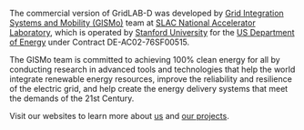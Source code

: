 The commercial version of GridLAB-D was developed by [Grid Integration Systems and Mobility (GISMo)](http://www.slacgismo.org) team at [SLAC National Accelerator Laboratory](https://slac.stanford.edu/), which is operated by [Stanford University](https://www.stanford.edu/) for the [US Department of Energy](https://www.doe.gov/) under Contract DE-AC02-76SF00515.

The GISMo team is committed to achieving 100% clean energy for all by conducting research in advanced tools and technologies that help the world integrate renewable energy resources, improve the reliability and resilience of the electric grid, and help create the energy delivery systems that meet the demands of the 21st Century.

Visit our websites to learn more about [us](http://www.slacgismo.org) and [our projects](http://www.slacgismo.net/).
